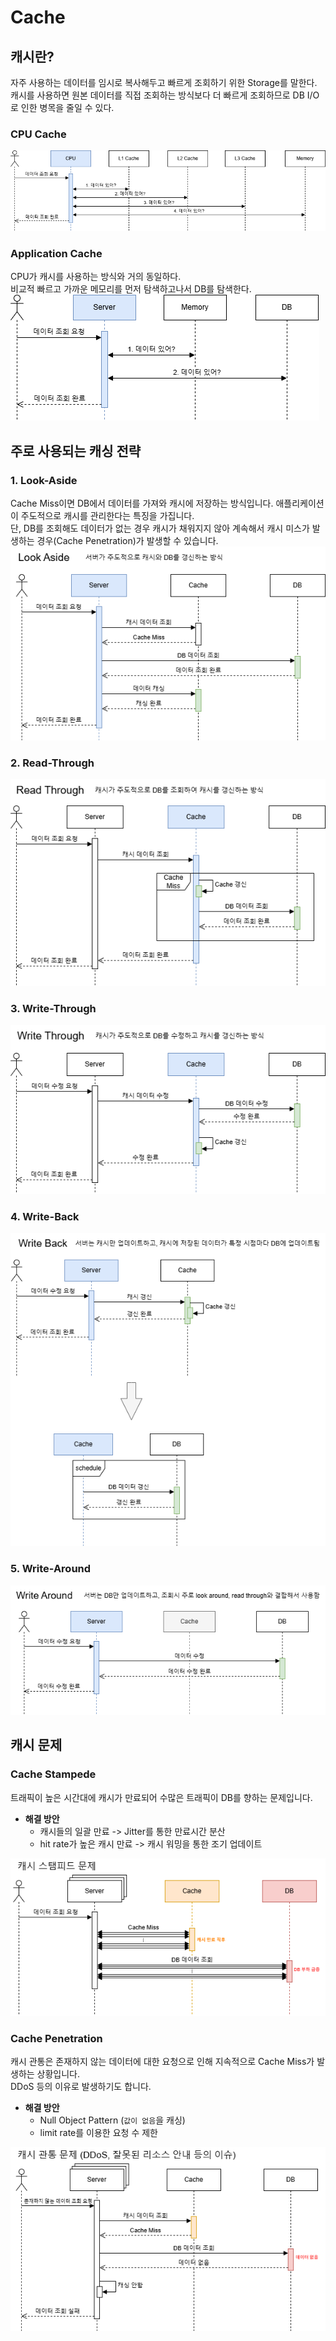 # Cache

## 캐시란?
자주 사용하는 데이터를 임시로 복사해두고 빠르게 조회하기 위한 Storage를 말한다.  
캐시를 사용하면 원본 데이터를 직접 조회하는 방식보다 더 빠르게 조회하므로 DB I/O로 인한 병목을 줄일 수 있다.

### CPU Cache
![cpu cache](images/cache/cpu_cache.png)

### Application Cache
CPU가 캐시를 사용하는 방식와 거의 동일하다.  
비교적 빠르고 가까운 메모리를 먼저 탐색하고나서 DB를 탐색한다.
![application_cache](images/cache/application_cache.png)


## 주로 사용되는 캐싱 전략
### 1. Look-Aside
Cache Miss이면 DB에서 데이터를 가져와 캐시에 저장하는 방식입니다. 애플리케이션이 주도적으로 캐시를 관리한다는 특징을 가집니다.  
단, DB를 조회해도 데이터가 없는 경우 캐시가 채워지지 않아 계속해서 캐시 미스가 발생하는 경우(Cache Penetration)가 발생할 수 있습니다.
![cache_look_aside.png](images/cache/cache_look_aside.png)

### 2. Read-Through
![read through](images/cache/read_through.png)

### 3. Write-Through
![write through](images/cache/write_through.png)

### 4. Write-Back
![write back](images/cache/write_back.png)

### 5. Write-Around
![write around](images/cache/write_around.png)


## 캐시 문제

### Cache Stampede
트래픽이 높은 시간대에 캐시가 만료되어 수많은 트래픽이 DB를 향하는 문제입니다.

- **해결 방안**
    - 캐시들의 일괄 만료 -> Jitter를 통한 만료시간 분산
    - hit rate가 높은 캐시 만료 -> 캐시 워밍을 통한 조기 업데이트

![cache stampede](images/cache/cache_stampede.png)


### Cache Penetration
캐시 관통은 존재하지 않는 데이터에 대한 요청으로 인해 지속적으로 Cache Miss가 발생하는 상황입니다.  
DDoS 등의 이유로 발생하기도 합니다.  

- **해결 방안**
  - Null Object Pattern (`값이 없음`을 캐싱)
  - limit rate를 이용한 요청 수 제한

![cache stampede](images/cache/cache_penetration.png)


